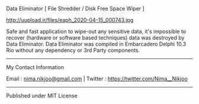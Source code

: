 <h>Data Eliminator</h> [ File Shredder / Disk Free Space Wiper ]

http://uupload.ir/files/eaph_2020-04-15_000743.jpg

Safe and fast application to wipe-out any sensitive data, it's impossible to recover (hardware or software based techniques) data was destroyed by Data Eliminator.
Data Eliminator was compiled in Embarcadero Delphi 10.3 Rio without any dependency or 3rd Party components.


__________
My Contact Information	

Email : nima.nikjoo@gmail.com |
Twitter : https://twitter.com/Nima__Nikjoo  

_____________________

Published under MIT License
